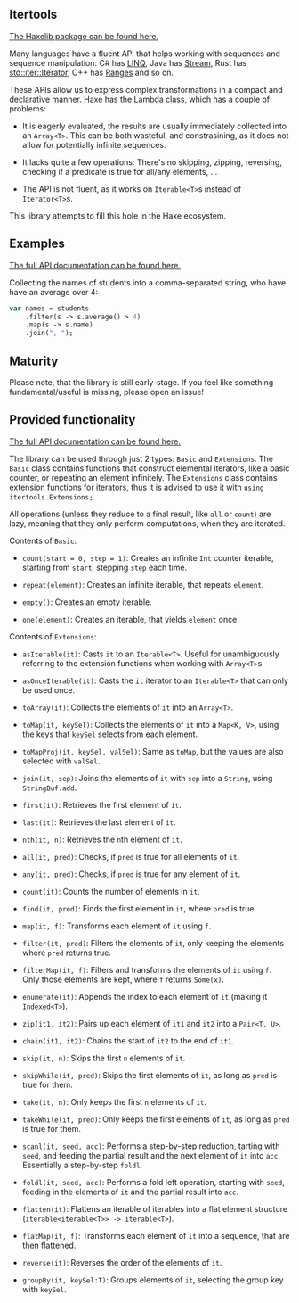 ## Itertools

[The Haxelib package can be found here.](https://lib.haxe.org/p/itertools/)

Many languages have a fluent API that helps working with sequences and sequence manipulation:
C# has [LINQ](https://docs.microsoft.com/en-us/dotnet/csharp/programming-guide/concepts/linq/),
Java has [Stream](https://docs.oracle.com/javase/8/docs/api/java/util/stream/Stream.html),
Rust has [std::iter::Iterator](https://doc.rust-lang.org/std/iter/trait.Iterator.html),
C++ has [Ranges](https://en.cppreference.com/w/cpp/ranges) and so on.

These APIs allow us to express complex transformations in a compact and declarative
manner. Haxe has the [Lambda class](https://api.haxe.org/Lambda.html), which has a
couple of problems:

 * It is eagerly evaluated, the results are usually immediately collected into an `Array<T>`.
 This can be both wasteful, and constrasining, as it does not allow for potentially infinite sequences.

 * It lacks quite a few operations: There's no skipping, zipping, reversing, checking if a predicate
 is true for all/any elements, ...

 * The API is not fluent, as it works on `Iterable<T>`s instead of `Iterator<T>`s.

This library attempts to fill this hole in the Haxe ecosystem.

## Examples

[The full API documentation can be found here.](https://lpeter1997.github.io/Haxe.itertools/)

Collecting the names of students into a comma-separated string, who have have an average
over 4:
```hx
var names = students
    .filter(s -> s.average() > 4)
    .map(s -> s.name)
    .join(", ");
```

## Maturity

Please note, that the library is still early-stage. If you feel like something fundamental/useful
is missing, please open an issue!

## Provided functionality

[The full API documentation can be found here.](https://lpeter1997.github.io/Haxe.itertools/)

The library can be used through just 2 types: `Basic` and `Extensions`.
The `Basic` class contains functions that construct elemental iterators, like
a basic counter, or repeating an element infinitely. The `Extensions` class contains
extension functions for iterators, thus it is advised to use it with `using itertools.Extensions;`.

All operations (unless they reduce to a final result, like `all` or `count`) are lazy, meaning that they only perform computations, when they are iterated.

Contents of `Basic`:

 * `count(start = 0, step = 1)`: Creates an infinite `Int` counter iterable, starting from `start`, stepping `step` each time.

 * `repeat(element)`: Creates an infinite iterable, that repeats `element`.

 * `empty()`: Creates an empty iterable.

 * `one(element)`: Creates an iterable, that yields `element` once.

Contents of `Extensions`:

 * `asIterable(it)`: Casts `it` to an `Iterable<T>`. Useful for unambiguously referring to the extension functions when working with `Array<T>`s.

 * `asOnceIterable(it)`: Casts the `it` iterator to an `Iterable<T>` that can only be used once.

 * `toArray(it)`: Collects the elements of `it` into an `Array<T>`.

 * `toMap(it, keySel)`: Collects the elements of `it` into a `Map<K, V>`, using the keys that `keySel` selects from each element.

 * `toMapProj(it, keySel, valSel)`: Same as `toMap`, but the values are also selected with `valSel`.

 * `join(it, sep)`: Joins the elements of `it` with `sep` into a `String`, using `StringBuf.add`.

 * `first(it)`: Retrieves the first element of `it`.

 * `last(it)`: Retrieves the last element of `it`.

 * `nth(it, n)`: Retrieves the `n`th element of `it`.

 * `all(it, pred)`: Checks, if `pred` is true for all elements of `it`.

 * `any(it, pred)`: Checks, if `pred` is true for any element of `it`.

 * `count(it)`: Counts the number of elements in `it`.

 * `find(it, pred)`: Finds the first element in `it`, where `pred` is true.

 * `map(it, f)`: Transforms each element of `it` using `f`.

 * `filter(it, pred)`: Filters the elements of `it`, only keeping the elements where `pred` returns true.

 * `filterMap(it, f)`: Filters and transforms the elements of `it` using `f`. Only those elements are kept, where `f` returns `Some(x)`.

 * `enumerate(it)`: Appends the index to each element of `it` (making it `Indexed<T>`).

 * `zip(it1, it2)`: Pairs up each element of `it1` and `it2` into a `Pair<T, U>`.

 * `chain(it1, it2)`: Chains the start of `it2` to the end of `it1`.

 * `skip(it, n)`: Skips the first `n` elements of `it`.

 * `skipWhile(it, pred)`: Skips the first elements of `it`, as long as `pred` is true for them.

 * `take(it, n)`: Only keeps the first `n` elements of `it`.

 * `takeWhile(it, pred)`: Only keeps the first elements of `it`, as long as `pred` is true for them.

 * `scanl(it, seed, acc)`: Performs a step-by-step reduction, tarting with `seed`, and feeding the partial result and the next element of `it` into `acc`. Essentially a step-by-step `foldl`.

 * `foldl(it, seed, acc)`: Performs a fold left operation, starting with `seed`, feeding in the elements of `it` and the partial result into `acc`.

 * `flatten(it)`: Flattens an iterable of iterables into a flat element structure (`iterable<iterable<T>> -> iterable<T>`).

 * `flatMap(it, f)`: Transforms each element of `it` into a sequence, that are then flattened.

 * `reverse(it)`: Reverses the order of the elements of `it`.

 * `groupBy(it, keySel:T)`: Groups elements of `it`, selecting the group key with `keySel`.
